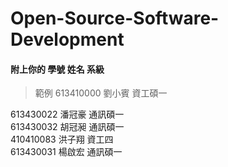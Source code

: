 # Open-Source-Software-Development
#### 附上你的 學號 姓名 系級
> 範例 613410000 劉小賓 資工碩一  
  
613430022 潘冠豪 通訊碩一  
613430032 胡冠昶 通訊碩一  
410410083 洪子翔 資工四                                                                             
613430031 楊啟宏 通訊碩一
